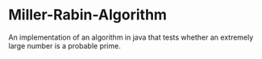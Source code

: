 # Miller-Rabin-Algorithm
An implementation of an algorithm in java that tests whether an extremely large number is a probable prime.
